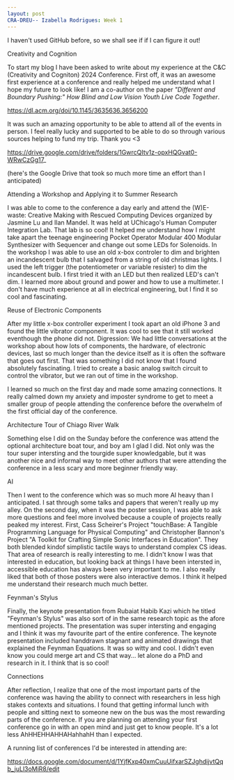 ```yaml
---
layout: post
CRA-DREU-- Izabella Rodrigues: Week 1
---
```


I haven't used GitHub before, so we shall see if if I can figure it out! 

Creativity and Cognition

To start my blog I have been asked to write about my experience at the C&C (Creativity and Cogniton) 2024 Conference. First off, it was an awesome first experience at a conference and really helped me understand what I hope my future to look like! I am a co-author on the paper _"Different and Boundary Pushing:" How Blind and Low Vision Youth Live Code Together_.

https://dl.acm.org/doi/10.1145/3635636.3656200

It was such an amazing opportunity to be able to attend all of the events in person. I feel really lucky and supported to be able to do so through various sources helping to fund my trip. Thank you <3

https://drive.google.com/drive/folders/1GwrcQItv1z-opxHQGvat0-WRwCzGg17_

(here's the Google Drive that took so much more time an effort than I anticipated) 

Attending a Workshop and Applying it to Summer Research

I was able to come to the conference a day early and attend the (W)E-waste: Creative Making with Rescued Computing Devices organized by Jasmine Lu and Ilan Mandel. It was held at UChicago's Human Computer Integration Lab. That lab is so cool! It helped me understand how I might take apart the teenage engineering Pocket Operator Modular 400 Modular Synthesizer with Sequencer and change out some LEDs for Solenoids. In the workshop I was able to use an old x-box controler to dim and brighten an incandescent bulb that I salvaged from a string of old christmas lights. I used the left trigger (the potentiometer or variable resister) to dim the incandescent bulb. I first tried it with an LED but then realized LED's can't dim. I learned more about ground and power and how to use a multimeter. I don't have much experience at all in electrical engineering, but I find it so cool and fascinating. 

Reuse of Electronic Components

After my little x-box controller experiment I took apart an old iPhone 3 and found the little vibrator component. It was cool to see that it still worked eventhough the phone did not. Digression: We had little conversations at the workshop about how lots of components, the hardware, of electronic devices, last so much longer than the device itself as it is often the software that goes out first. That was something I did not know that I found absolutely fascinating. I tried to create a basic analog switch circuit to control the vibrator, but we ran out of time in the workshop. 

I learned so much on the first day and made some amazing connections. It really calmed down my anxiety and imposter syndrome to get to meet a smaller group of people attending the conference before the overwhelm of the first official day of the conference.

Architecture Tour of Chiago River Walk 

Something else I did on the Sunday before the conference was attend the optional architecture boat tour, and boy am I glad I did. Not only was the tour super intersting and the tourgide super knowledgable, but it was another nice and informal way to meet other authors that were attending the conference in a less scary and more beginner friendly way. 

AI 

Then I went to the conference which was so much more AI heavy than I anticipated. I sat through some talks and papers that weren't really up my alley. On the second day, when it was the poster session, I was able to ask more questions and feel more involved because a couple of projects really peaked my interest. First, Cass Scheirer's Project "touchBase: A Tangible Programming Language for Physical Computing" and Christopher Bannon's Project "A Toolkit for Crafting Simple Sonic Interfaces in Education". They both blended kindof simplistic tactile ways to understand complex CS ideas. That area of research is really interesting to me. I didn't know I was that interested in education, but looking back at things I have been intersted in, accessible education has always been very important to me. I also really liked that both of those posters were also interactive demos. I think it helped me understand their research much much better. 

Feynman's Stylus

Finally, the keynote presentation from Rubaiat Habib Kazi which he titled "Feynman's Stylus" was also sort of in the same research topic as the afore mentioned projects. The presentation was super intersting and engaging and I think it was my favourite part of the entire conference. The keynote presentation included handdrawn stagnant and animated drawings that explained the Feynman Equations. It was so witty and cool. I didn't even know you could merge art and CS that way... let alone do a PhD and research in it. I think that is so cool! 

Connections 

After reflection, I realize that one of the most important parts of the conference was having the ability to connect with researchers in less high stakes contexts and situations. I found that getting informal lunch with people and sitting next to someone new on the bus was the most rewarding parts of the conference. If you are planning on attending your first conference go in with an open mind and just get to know people. It's a lot less AhHHEHHAHHAHahhahH than I expected. 

A running list of conferences I'd be interested in attending are: 

https://docs.google.com/document/d/1YjfKxp40xmCuuUifxarSZJghdijvtQqb_juLl3oMiR8/edit

